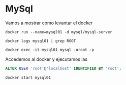# MySql

Vamos a mostrar como levantar el docker

```
docker run --name=mysql01 -d mysql/mysql-server

docker logs mysql01 | grep ROOT

docker exec -it mysql01 mysql -uroot -p
```

Accedemos al docker y ejecutamos las
```sql
ALTER USER 'root'@'localhost' IDENTIFIED BY 'root';
```

```
docker start mysql01
```
